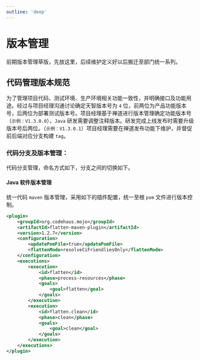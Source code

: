 ```yaml
---
outline: 'deep'
---
```


# 版本管理

前期版本管理草版，先放这里，后续维护定义好以后搬迁至部门统一系列。

## 代码管理版本规范

为了管理项目代码、测试环境、生产环境相关功能一致性，并明确接口及功能用途。经过与项目经理沟通讨论确定天智版本号为 `4` 位，前两位为产品功能版本号，后两位为部署测试版本号。项目经理基于禅道进行版本管理确定功能版本号（`示例：V1.3.0.0`），`Java` 研发需要调整注释版本。研发完成上线发布时需要升级版本号后两位。（`示例：V1.3.0.1`）项目经理需要在禅道发布功能下维护，并督促前后端对应分支构建 `tag`。

### 代码分支及版本管理：

代码分支管理，命名方式如下，分支之间的切换如下。

<DocImage src="convention/1.png" title="分支管理图"/>

<DocImage src="convention/2.png" title="代码管理图"/>

#### Java 软件版本管理

统一代码 `maven` 版本管理，采用如下的插件配置，统一至根 `pom` 文件进行版本控制。

```xml
<plugin>
    <groupId>org.codehaus.mojo</groupId>
    <artifactId>flatten-maven-plugin</artifactId>
    <version>1.2.7</version>
    <configuration>
        <updatePomFile>true</updatePomFile>
        <flattenMode>resolveCiFriendliesOnly</flattenMode>
    </configuration>
    <executions>
        <execution>
            <id>flatten</id>
            <phase>process-resources</phase>
            <goals>
                <goal>flatten</goal>
            </goals>
        </execution>
        <execution>
            <id>flatten.clean</id>
            <phase>clean</phase>
            <goals>
                <goal>clean</goal>
            </goals>
        </execution>
    </executions>
</plugin>
```

<DocImage src="convention/3.png" title="版本管理示意图"/>
